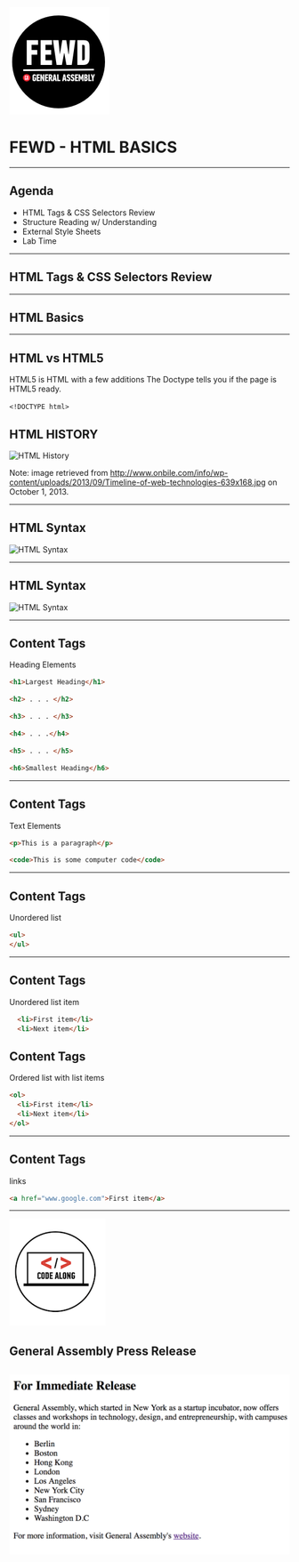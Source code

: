 ![GeneralAssemb.ly](../img/icons/FEWD_Logo.png)

# FEWD - HTML BASICS

---


## Agenda

*	HTML Tags & CSS Selectors Review
*	Structure Reading w/ Understanding
*	External Style Sheets
*	Lab Time

---



## HTML Tags & CSS Selectors Review


---


## HTML Basics

---


## HTML vs HTML5

HTML5 is HTML with a few additions
The Doctype tells you if the page is HTML5 ready.


```<!DOCTYPE html>```


## HTML HISTORY

![HTML History](../img/unit_1/Timeline_of_web_technologies.jpg)

Note:
image retrieved from http://www.onbile.com/info/wp-content/uploads/2013/09/Timeline-of-web-technologies-639x168.jpg on October 1, 2013.

---


## HTML Syntax

![HTML Syntax](../img/unit_1/tags.png)

---

## HTML Syntax

![HTML Syntax](../img/unit_1/tags_attributes.png)

---

## Content Tags

Heading Elements

```html
<h1>Largest Heading</h1>
```

```html
<h2> . . . </h2>
```

```html
<h3> . . . </h3>
```

```html
<h4> . . .</h4>
```

```html
<h5> . . . </h5>
```

```html
<h6>Smallest Heading</h6>
```

---

## Content Tags

Text Elements

```html
<p>This is a paragraph</p>
```

```html
<code>This is some computer code</code>
```

---

## Content Tags

Unordered list
```html
<ul>
</ul>
```

---

## Content Tags

Unordered list item
```html
  <li>First item</li>
  <li>Next item</li>
```

## Content Tags

Ordered list with list items
```html
<ol>
  <li>First item</li>
  <li>Next item</li>
</ol>
```
---

## Content Tags

links
 ```html
 <a href="www.google.com">First item</a>
 ```


---

![GeneralAssemb.ly](../img/icons/code_along.png)
## General Assembly Press Release

![press_release](../img/unit_1/press_release.png)
---
